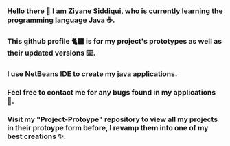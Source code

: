 ### Hello there 👋 I am Ziyane Siddiqui, who is currently learning the programming language Java ☕.
### This github profile 🐈‍⬛ is for my project's prototypes as well as their updated versions ⌨️.

### I use NetBeans IDE to create my java applications.
### Feel free to contact me for any bugs found in my applications 🙌.

### Visit my "Project-Protoype" repository to view all my projects in their protoype form before, I revamp them into one of my best creations ✨.
